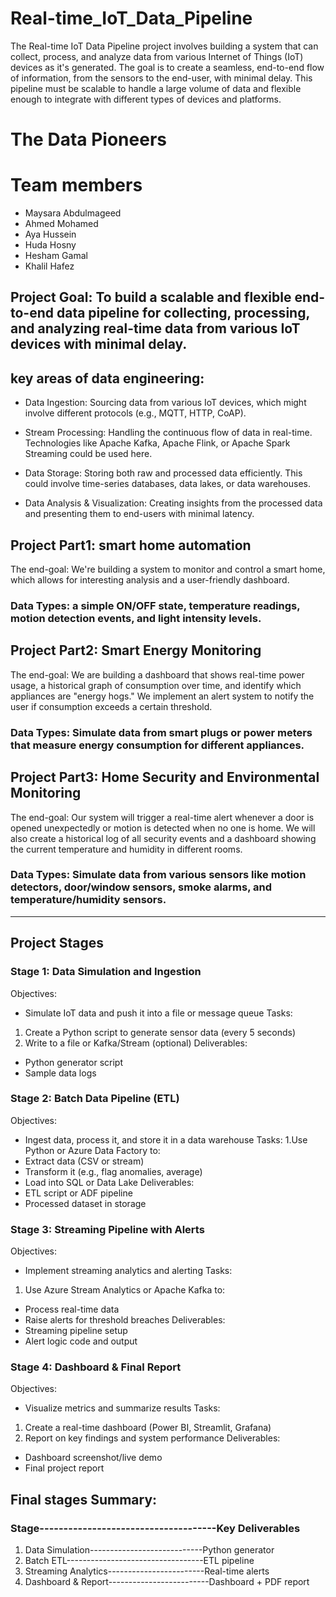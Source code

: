 # Real-time_IoT_Data_Pipeline
The Real-time IoT Data Pipeline project involves building a system that can collect, process, and analyze data from various Internet of Things (IoT) devices as it's generated.  The goal is to create a seamless, end-to-end flow of information, from the sensors to the end-user, with minimal delay. This pipeline must be scalable to handle a large volume of data and flexible enough to integrate with different types of devices and platforms.
# The Data Pioneers
# Team members
* Maysara Abdulmageed
* Ahmed Mohamed
* Aya Hussein
* Huda Hosny
* Hesham Gamal
* Khalil Hafez
## Project Goal: To build a scalable and flexible end-to-end data pipeline for collecting, processing, and analyzing real-time data from various IoT devices with minimal delay.

## key areas of data engineering:

* Data Ingestion: Sourcing data from various IoT devices, which might involve different protocols (e.g., MQTT, HTTP, CoAP).

* Stream Processing: Handling the continuous flow of data in real-time. Technologies like Apache Kafka, Apache Flink, or Apache Spark Streaming could be used here.

* Data Storage: Storing both raw and processed data efficiently. This could involve time-series databases, data lakes, or data warehouses.

* Data Analysis & Visualization: Creating insights from the processed data and presenting them to end-users with minimal latency.

## Project Part1: smart home automation
The end-goal: We're building a system to monitor and control a smart home, which allows for interesting analysis and a user-friendly dashboard.
### Data Types: a simple ON/OFF state, temperature readings, motion detection events, and light intensity levels.

## Project Part2: Smart Energy Monitoring
The end-goal: We are building a dashboard that shows real-time power usage, a historical graph of consumption over time, and identify which appliances are "energy hogs." We implement an alert system to notify the user if consumption exceeds a certain threshold.
### Data Types: Simulate data from smart plugs or power meters that measure energy consumption for different appliances.

## Project Part3: Home Security and Environmental Monitoring
The end-goal: Our system will trigger a real-time alert whenever a door is opened unexpectedly or motion is detected when no one is home. We will also create a historical log of all security events and a dashboard showing the current temperature and humidity in different rooms.
### Data Types: Simulate data from various sensors like motion detectors, door/window sensors, smoke alarms, and temperature/humidity sensors.


**************************************************************************************************************************************************************

## Project Stages
### Stage 1: Data Simulation and Ingestion
 Objectives:
 * Simulate IoT data and push it into a file or message queue 
Tasks:
 1. Create a Python script to generate sensor data (every 5 seconds)
 2. Write to a file or Kafka/Stream (optional) 
Deliverables:
* Python generator script
* Sample data logs

### Stage 2: Batch Data Pipeline (ETL)
 Objectives:
* Ingest data, process it, and store it in a data warehouse
 Tasks: 
1.Use Python or Azure Data Factory to:
* Extract data (CSV or stream) 
* Transform it (e.g., flag anomalies, average)
* Load into SQL or Data Lake 
Deliverables: 
* ETL script or ADF pipeline
* Processed dataset in storage

### Stage 3: Streaming Pipeline with Alerts
 Objectives:
 * Implement streaming analytics and alerting
 Tasks:
1.	Use Azure Stream Analytics or Apache Kafka to:
* Process real-time data
* Raise alerts for threshold breaches 
Deliverables: 
* Streaming pipeline setup 
* Alert logic code and output

### Stage 4:  Dashboard & Final Report
 Objectives:
* Visualize metrics and summarize results 
Tasks:
 1. Create a real-time dashboard (Power BI, Streamlit, Grafana)
 2. Report on key findings and system performance
Deliverables: 
* Dashboard screenshot/live demo
* Final project report
 
 
 ## Final stages Summary:
 ###     Stage-------------------------------------Key Deliverables
 1. Data Simulation----------------------------Python generator
 2. Batch ETL----------------------------------ETL pipeline
 3. Streaming Analytics------------------------Real-time alerts
 4. Dashboard & Report-------------------------Dashboard + PDF report

